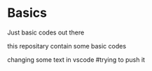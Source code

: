 # Basics
Just basic codes out there


this repositary contain some basic codes

changing some text in vscode
#trying to push it
